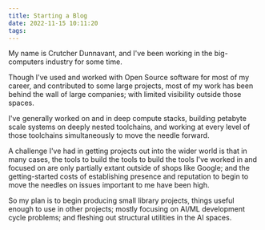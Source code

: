 ```yaml
---
title: Starting a Blog
date: 2022-11-15 10:11:20
tags:
---
```


My name is Crutcher Dunnavant, and I've been working in the big-computers
industry for some time.

Though I've used and worked with Open Source software for most of my
career, and contributed to some large projects, most of my work has been
behind the wall of large companies; with limited visibility outside those
spaces.

I've generally worked on and in deep compute stacks, building petabyte scale
systems on deeply nested toolchains, and working at every level of those
toolchains simultaneously to move the needle forward.

A challenge I've had in getting projects out into the wider world is that
in many cases, the tools to build the tools to build the tools I've
worked in and focused on are only partially extant outside of shops
like Google; and the getting-started costs of establishing presence
and reputation to begin to move the needles on issues important to me
have been high.

So my plan is to begin producing small library projects, things useful
enough to use in other projects; mostly focusing on AI/ML development
cycle problems; and fleshing out structural utilities in the AI spaces.

